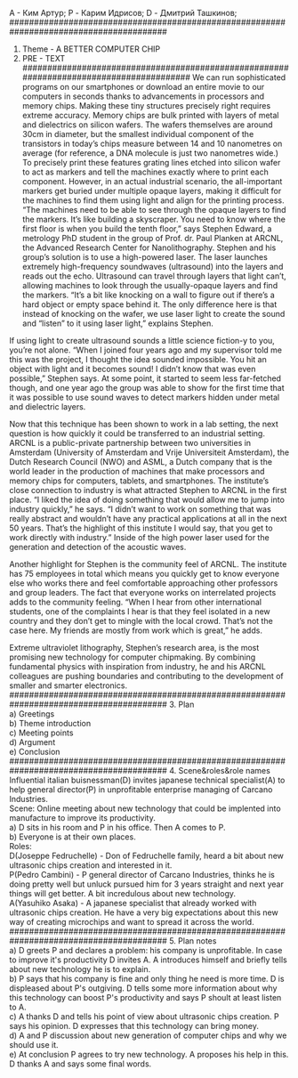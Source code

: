 А - Ким Артур;
P - Карим Идрисов;
D - Дмитрий Ташкинов;
########################################################################################
1. Theme - A BETTER COMPUTER CHIP
2. PRE - TEXT
########################################################################################
We can run sophisticated programs on our smartphones or download an entire movie to our computers in seconds thanks to advancements in processors and memory chips. Making these tiny structures precisely right requires extreme accuracy. Memory chips are bulk printed with layers of metal and dielectrics on silicon wafers. The wafers themselves are around 30cm in diameter, but the smallest individual component of the transistors in today’s chips measure between 14 and 10 nanometres on average (for reference, a DNA molecule is just two nanometres wide.) To precisely print these features grating lines etched into silicon wafer to act as markers and tell the machines exactly where to print each component. However, in an actual industrial scenario, the all-important markers get buried under multiple opaque layers, making it difficult for the machines to find them using light and align for the printing process. “The machines need to be able to see through the opaque layers to find the markers. It’s like building a skyscraper. You need to know where the first floor is when you build the tenth floor,” says Stephen Edward, a metrology PhD student in the group of Prof. dr. Paul Planken at ARCNL, the Advanced Research Center for Nanolithography. Stephen and his group’s solution is to use a high-powered laser. The laser launches extremely high-frequency soundwaves (ultrasound) into the layers and reads out the echo. Ultrasound can travel through layers that light can’t, allowing machines to look through the usually-opaque layers and find the markers. “It’s a bit like knocking on a wall to figure out if there’s a hard object or empty space behind it. The only difference here is that instead of knocking on the wafer, we use laser light to create the sound and “listen” to it using laser light,” explains Stephen.  

If using light to create ultrasound sounds a little science fiction-y to you, you’re not alone. “When I joined four years ago and my supervisor told me this was the project, I thought the idea sounded impossible. You hit an object with light and it becomes sound! I didn’t know that was even possible,” Stephen says. At some point, it started to seem less far-fetched though, and one year ago the group was able to show for the first time that it was possible to use sound waves to detect markers hidden under metal and dielectric layers.  

Now that this technique has been shown to work in a lab setting, the next question is how quickly it could be transferred to an industrial setting. ARCNL is a public-private partnership between two universities in Amsterdam (University of Amsterdam and Vrije Universiteit Amsterdam), the Dutch Research Council (NWO) and ASML, a Dutch company that is the world leader in the production of machines that make processors and memory chips for computers, tablets, and smartphones. The institute’s close connection to industry is what attracted Stephen to ARCNL in the first place. “I liked the idea of doing something that would allow me to jump into industry quickly,” he says. “I didn’t want to work on something that was really abstract and wouldn’t have any practical applications at all in the next 50 years. That’s the highlight of this institute I would say, that you get to work directly with industry.” Inside of the high power laser used for the generation and detection of the acoustic waves.  

Another highlight for Stephen is the community feel of ARCNL. The institute has 75 employees in total which means you quickly get to know everyone else who works there and feel comfortable approaching other professors and group leaders. The fact that everyone works on interrelated projects adds to the community feeling. “When I hear from other international students, one of the complaints I hear is that they feel isolated in a new country and they don’t get to mingle with the local crowd. That’s not the case here. My friends are mostly from work which is great,” he adds.   

Extreme ultraviolet lithography, Stephen’s research area, is the most promising new technology for computer chipmaking. By combining fundamental physics with inspiration from industry, he and his ARCNL colleagues are pushing boundaries and contributing to the development of smaller and smarter electronics.   
########################################################################################
3. Plan  
a) Greetings  
b) Theme introduction  
c) Meeting points  
d) Argument  
e) Conclusion  
########################################################################################
4. Scene&roles&role names  
Influential italian buisnessman(D) invites japanese technical specialist(A) to help general director(P) in unprofitable enterprise managing of Carcano Industries.   
Scene: Online meeting about new technology that could be implented into manufacture to improve its productivity.  
a) D sits in his room and P in his office. Then A comes to P.  
b) Everyone is at their own places.  
Roles:  
D(Joseppe Fedruchelle) - Don of Fedruchelle family, heard a bit about new ultrasonic chips creation and interested in it.  
P(Pedro Cambini) - P general director of Carcano Industries, thinks he is doing pretty well but unluck pursued him for 3 years straight and next year things will get better. A bit incredulous about new technology.  
A(Yasuhiko Asaka) - A japanese specialist that already worked with ultrasonic chips creation. He have a very big expectations about this new way of creating microchips and want to spread it across the world.  
########################################################################################
5. Plan notes  
a) D greets P and declares a problem: his company is unprofitable. In case to improve it's productivity D invites A. A introduces himself and briefly tells about new technology he is to explain.  
b) P says that his company is fine and only thing he need is more time. D is displeased about P's outgiving. D tells some more information about why this technology can boost P's productivity and says P shoult at least listen to A.  
c) A thanks D and tells his point of view about ultrasonic chips creation. P says his opinion. D expresses that this technology can bring money.   
d) A and P discussion about new generation of computer chips and why we should use it.  
e) At conclusion P agrees to try new technology. A proposes his help in this. D thanks A and says some final words.  
